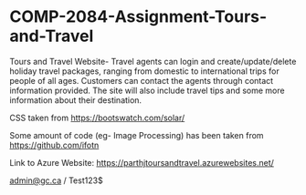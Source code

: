 # COMP-2084-Assignment-Tours-and-Travel

Tours and Travel Website- Travel agents can login and create/update/delete holiday travel packages, ranging from domestic to international trips for people of all ages. Customers can contact the agents through contact information provided. The site will also include travel tips and some more information about their destination.  

CSS taken from https://bootswatch.com/solar/

Some amount of code (eg- Image Processing) has been taken from https://github.com/ifotn

Link to Azure Website: https://parthjtoursandtravel.azurewebsites.net/

admin@gc.ca / Test123$

